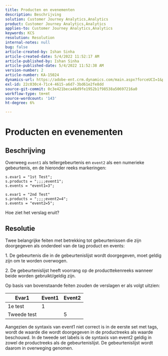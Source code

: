 ```yaml
---
title: Producten en evenementen
description: Beschrijving
solution: Customer Journey Analytics,Analytics
product: Customer Journey Analytics,Analytics
applies-to: Customer Journey Analytics,Analytics
keywords: KCS
resolution: Resolution
internal-notes: null
bug: false
article-created-by: Ishan Sinha
article-created-date: 5/4/2022 11:52:17 AM
article-published-by: Ishan Sinha
article-published-date: 5/4/2022 11:52:38 AM
version-number: 2
article-number: KA-15024
dynamics-url: https://adobe-ent.crm.dynamics.com/main.aspx?forceUCI=1&pagetype=entityrecord&etn=knowledgearticle&id=74b539a1-a0cb-ec11-a7b5-6045bd00db25
exl-id: 22c030c4-71c4-4615-a6d7-3bd61e2fe8dd
source-git-commit: 0c3e421beca46d9fe1952b1f98538a50697216a0
workflow-type: tm+mt
source-wordcount: '143'
ht-degree: 6%

---
```


# Producten en evenementen

## Beschrijving


Overweeg `event1` als tellergebeurtenis en `event2` als een numerieke gebeurtenis, en de hieronder reeks markeringen:

```
s.evar1 = "1st Test";
s.products = ";;;;event1";
s.events = "event1=3";

s.evar1 = "2nd Test"
s.products = ";;;;event2=4";
s.events = "event2=5";
```

Hoe ziet het verslag eruit?


## Resolutie


Twee belangrijke feiten met betrekking tot gebeurtenissen die zijn doorgegeven als onderdeel van de tag product en events:

1. De gebeurtenis die in de gebeurtenislijst wordt doorgegeven, moet geldig zijn om te worden overwogen.

2. De gebeurtenislijst heeft voorrang op de producttekenreeks wanneer beide worden gebruikt/geldig zijn.

Op basis van bovenstaande feiten zouden de verslagen er als volgt uitzien:


| Evar1 | Event1 | Event2 |
| --- | --- | --- |
| 1e test | 1 |   |
| Tweede test |   | 5 |




Aangezien de syntaxis van event1 niet correct is in de eerste set met tags, wordt de waarde die wordt doorgegeven in de productreeks als waarde beschouwd. In de tweede set labels is de syntaxis van event2 geldig in zowel de productreeks als de gebeurtenislijst. De gebeurtenislijst wordt daarom in overweging genomen.
